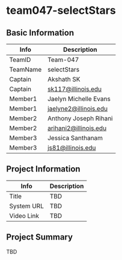 # team047-selectStars

## Basic Information

|   Info      | Description           |
| ----------- |-----------------------|
| TeamID      | Team-047              |
| TeamName    | selectStars           |
| Captain     | Akshath SK            |
| Captain     | sk117@illinois.edu    |
| Member1     | Jaelyn Michelle Evans |
| Member1     | jaelyne2@illinois.edu |
| Member2     | Anthony Joseph Rihani |
| Member2     | arihani2@illinois.edu |
| Member3     | Jessica Santhanam     |
| Member3     | js81@illinois.edu     |

## Project Information

|   Info      | Description |
| ----------- |-------------|
|  Title      | TBD         |
| System URL  | TBD         |
| Video Link  | TBD         |

## Project Summary

TBD